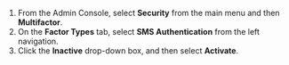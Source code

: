 1. From the Admin Console, select **Security** from the main menu and then **Multifactor**.
2. On the **Factor Types** tab, select **SMS Authentication** from the left navigation.
3. Click the **Inactive** drop-down box, and then select **Activate**.
